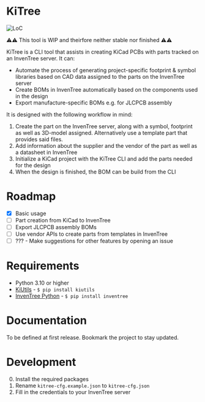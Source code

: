 # KiTree

![LoC](https://img.shields.io/tokei/lines/github/mvnmgrx/kitree)

⚠⚠ This tool is WIP and theirfore neither stable nor finished ⚠⚠

KiTree is a CLI tool that assists in creating KiCad PCBs with parts tracked on an InvenTree server. 
It can:
- Automate the process of generating project-specific footprint & symbol libraries based on CAD 
  data assigned to the parts on the InvenTree server
- Create BOMs in InvenTree automatically based on the components used in the design
- Export manufacture-specific BOMs e.g. for JLCPCB assembly

It is designed with the following workflow in mind:
1. Create the part on the InvenTree server, along with a symbol, footprint as well as 3D-model 
   assigned. Alternatively use a template part that provides said files.
2. Add information about the supplier and the vendor of the part as well as a datasheet in InvenTree
2. Initialize a KiCad project with the KiTree CLI and add the parts needed for the design
3. When the design is finished, the BOM can be build from the CLI

# Roadmap

- [x] Basic usage 
- [ ] Part creation from KiCad to InvenTree
- [ ] Export JLCPCB assembly BOMs
- [ ] Use vendor APIs to create parts from templates in InvenTree
- [ ] ??? - Make suggestions for other features by opening an issue

# Requirements

- Python 3.10 or higher
- [KiUtils](https://github.com/mvnmgrx/kiutils) - `$ pip install kiutils`
- [InvenTree Python](https://github.com/inventree/inventree-python) - `$ pip install inventree`

# Documentation

To be defined at first release. Bookmark the project to stay updated.

# Development

0. Install the required packages
1. Rename `kitree-cfg.example.json` to `kitree-cfg.json`
2. Fill in the credentials to your InvenTree server